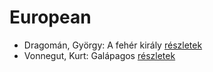 # European

- Dragomán, György: A fehér király [részletek](_details/%7Bopf.creator%7D.md#id_1193)
- Vonnegut, Kurt: Galápagos [részletek](_details/%7Bopf.creator%7D.md#id_1619)
